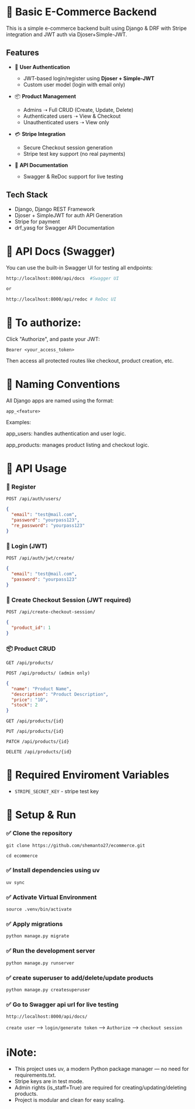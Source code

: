 # 🛒 Basic E-Commerce Backend

This is a simple e-commerce backend built using Django & DRF with Stripe integration and JWT auth via Djoser+Simple-JWT.

## Features

- 🔐 **User Authentication**
  - JWT-based login/register using **Djoser + Simple-JWT**
  - Custom user model (login with email only)

- 📦 **Product Management**
  - Admins ➝ Full CRUD (Create, Update, Delete)
  - Authenticated users ➝ View & Checkout
  - Unauthenticated users ➝ View only

- 💳 **Stripe Integration**
  - Secure Checkout session generation
  - Stripe test key support (no real payments)

- 📘 **API Documentation**
  - Swagger & ReDoc support for live testing

## Tech Stack

- Django, Django REST Framework
- Djoser + SimpleJWT for auth API Generation
- Stripe for payment
- drf_yasg for Swagger API Documentation


# 📄 API Docs (Swagger)
You can use the built-in Swagger UI for testing all endpoints:

```bash
http://localhost:8000/api/docs  #Swagger UI

or

http://localhost:8000/api/redoc # ReDoc UI 

```
# 🪪 To authorize:
Click "Authorize", and paste your JWT:
```
Bearer <your_access_token>
```
Then access all protected routes like checkout, product creation, etc.

# 📁 Naming Conventions

All Django apps are named using the format:

```
app_<feature>
```
Examples:

app_users: handles authentication and user logic.

app_products: manages product listing and checkout logic.




# 🔐 API Usage

### 👤 Register
`POST /api/auth/users/`
```json
{
  "email": "test@mail.com",
  "password": "yourpass123",
  "re_password": "yourpass123"
}
```

### 🔑 Login (JWT)
`POST /api/auth/jwt/create/`

```json
{
  "email": "test@mail.com",
  "password": "yourpass123"
}
```

### 🛒 Create Checkout Session (JWT required)
`POST /api/create-checkout-session/`

```json
{
  "product_id": 1
}
```

### 📦 Product CRUD
`GET /api/products/`

`POST /api/products/ (admin only)`
```json
{
  "name": "Product Name",
  "description": "Product Description",
  "price": "10",
  "stock": 2
}
```
`GET /api/products/{id}`

`PUT /api/products/{id}`

`PATCH /api/products/{id}`

`DELETE /api/products/{id}`


# 🔑 Required Enviroment Variables
- `STRIPE_SECRET_KEY` - stripe test key

# 🚀 Setup & Run
### ✅ Clone the repository
```git clone https://github.com/shemanto27/ecommerce.git```

```cd ecommerce```  

### ✅ Install dependencies using uv
```uv sync```

### ✅ Activate Virtual Environment
```source .venv/bin/activate```

### ✅ Apply migrations
```python manage.py migrate```

### ✅ Run the development server
```python manage.py runserver```

### ✅ create superuser to add/delete/update products
```python manage.py createsuperuser```

### ✅ Go to Swagger api url for live testing
```http://localhost:8000/api/docs/ ```

`create user` --> `login/generate token` --> `Authorize` --> `checkout session `

# ℹ️Note:
- This project uses uv, a modern Python package manager — no need for requirements.txt.
- Stripe keys are in test mode.
- Admin rights (is_staff=True) are required for creating/updating/deleting products.
- Project is modular and clean for easy scaling.